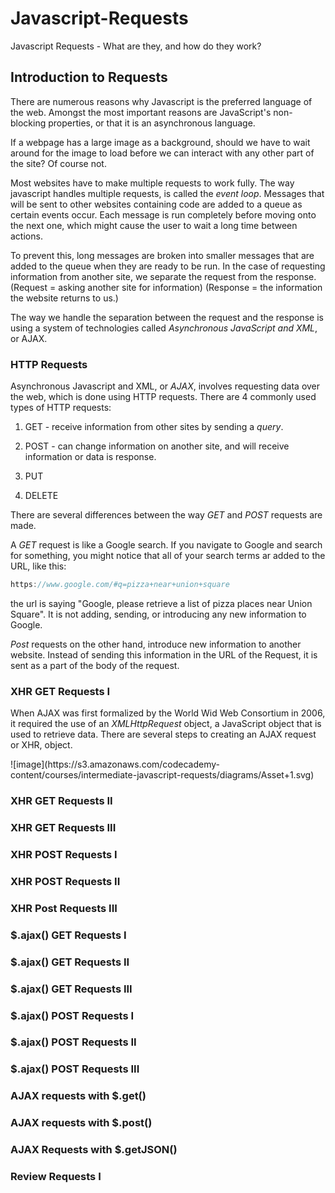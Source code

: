 # Javascript-Requests

Javascript Requests - What are they, and how do they work?

## Introduction to Requests

There are numerous reasons why Javascript is the preferred language of the web. Amongst the most important reasons are JavaScript's non-blocking properties, or that it is an asynchronous language.

If a webpage has a large image as a background, should we have to wait around for the image to load before we can interact with any other part of the site? Of course not.

Most websites have to make multiple requests to work fully. The way javascript handles multiple requests, is called the _event loop_. Messages that will be sent to other websites containing code are added to a queue as certain events occur. Each message is run completely before moving onto the next one, which might cause the user to wait a long time between actions.

To prevent this, long messages are broken into smaller messages that are added to the queue when they are ready to be run. In the case of requesting information from another site, we separate the request from the response. (Request = asking another site for information) (Response = the information the website returns to us.)

The way we handle the separation between the request and the response is using a system of technologies called _Asynchronous JavaScript and XML_, or AJAX.

### HTTP Requests

Asynchronous Javascript and XML, or _AJAX_, involves requesting data over the web, which is done using HTTP requests. There are 4 commonly used types of HTTP requests:

1.  GET - receive information from other sites by sending a _query_.

2.  POST - can change information on another site, and will receive information or data is response.

3.  PUT

4.  DELETE

There are several differences between the way _GET_ and _POST_ requests are made.

A _GET_ request is like a Google search. If you navigate to Google and search for something, you might notice that all of your search terms ar added to the URL, like this:

```javascript
https://www.google.com/#q=pizza+near+union+square
```

the url is saying "Google, please retrieve a list of pizza places near Union Square". It is not adding, sending, or introducing any new information to Google.

_Post_ requests on the other hand, introduce new information to another website. Instead of sending this information in the URL of the Request, it is sent as a part of the body of the request.

### XHR GET Requests I

When AJAX was first formalized by the World Wid Web Consortium in 2006, it required the use of an _*XMLHttpRequest*_ object, a JavaScript object that is used to retrieve data. There are several steps to creating an AJAX request or XHR, object.

<div style={background-color:red}>![image](https://s3.amazonaws.com/codecademy-content/courses/intermediate-javascript-requests/diagrams/Asset+1.svg)</div>

### XHR GET Requests II

### XHR GET Requests III

### XHR POST Requests I

### XHR POST Requests II

### XHR Post Requests III

### $.ajax() GET Requests I

### $.ajax() GET Requests II

### $.ajax() GET Requests III

### $.ajax() POST Requests I

### $.ajax() POST Requests II

### $.ajax() POST Requests III

### AJAX requests with $.get()

### AJAX requests with $.post()

### AJAX Requests with $.getJSON()

### Review Requests I
